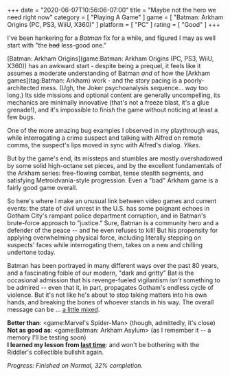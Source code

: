 +++
date = "2020-06-07T10:56:06-07:00"
title = "Maybe not the hero we need right now"
category = [ "Playing A Game" ]
game = [ "Batman: Arkham Origins (PC, PS3, WiiU, X360)" ]
platform = [ "PC" ]
rating = [ "Good" ]
+++

I've been hankering for a <i>Batman</i> fix for a while, and figured I may as well start with "the <s>bad</s> less-good one."

[Batman: Arkham Origins](game:Batman: Arkham Origins (PC, PS3, WiiU, X360)) has an awkward start - despite being a prequel, it feels like it assumes a moderate understanding of Batman <i>and</i> of how the [Arkham games](tag:Batman: Arkham) work - and the story pacing is a poorly-architected mess.  (Ugh, the Joker psychoanalysis sequence... <i>way</i> too long.)  Its side missions and optional content are generally uncompelling, its mechanics are minimally innovative (that's not a freeze blast, it's a glue grenade!), and it's impossible to finish the game without noticing at least a few bugs.

One of the more amazing bug examples I observed in my playthrough was, while interrogating a crime suspect and talking with Alfred on remote comms, the suspect's lips moved in sync with Alfred's dialog.  <i>Yikes.</i>

But by the game's end, its missteps and stumbles are mostly overshadowed by some solid high-octane set pieces, and by the excellent fundamentals of the Arkham series: free-flowing combat, tense stealth segments, and satisfying Metroidvania-style progression.  Even a "bad" Arkham game is a fairly good game overall.

So here's where I make an unusual link between video games and current events: the state of civil unrest in the U.S. has some poignant echoes in Gotham City's rampant police department corruption, and in Batman's brute-force approach to "justice."  Sure, Batman is a community hero and a defender of the peace -- and he even refuses to kill!  But his propensity for applying overwhelming physical force, including literally stepping on suspects' faces while interrogating them, takes on a new and chilling undertone today.

Batman has been portrayed in many different ways over the past 80 years, and a fascinating foible of our modern, "dark and gritty" Bat is the occasional admission that his revenge-fueled vigilantism <i>isn't</i> something to be admired -- even that it, in part, propagates Gotham's endless cycle of violence.  But it's not like he's about to stop taking matters into his own hands, and breaking the bones of whoever stands in his way.  The overall message can be ... <a href="https://dcau.fandom.com/wiki/Trial">a little mixed</a>.

<b>Better than</b>: <game:Marvel's Spider-Man> (though, admittedly, it's close)  
<b>Not as good as</b>: <game:Batman: Arkham Asylum> (as I remember it -- a memory I'll be testing soon)  
<b>I learned my lesson from [last time]($SiteBaseURL$2013/12/22/edward-nigma-may-have-the-most-industrious-case-of-ocd-ever/)</b>: and won't be bothering with the Riddler's collectible bullshit again.

<i>Progress: Finished on Normal, 32% completion.</i>

